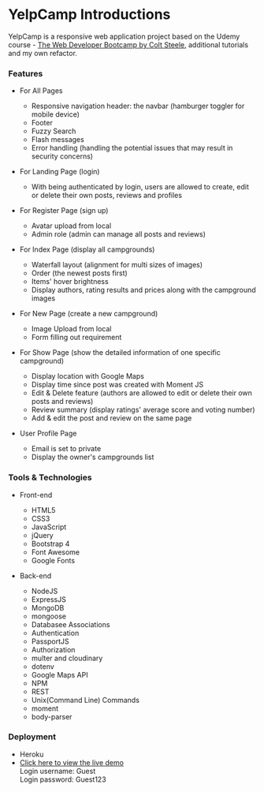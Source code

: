 # YelpCamp Introductions 
  YelpCamp is a responsive web application project based on the Udemy course - [The Web Developer Bootcamp by Colt Steele](https://www.udemy.com/the-web-developer-bootcamp/), additional tutorials and my own refactor.

### Features
* For All Pages
  * Responsive navigation header: the navbar (hamburger toggler for mobile device)
  * Footer
  * Fuzzy Search
  * Flash messages
  * Error handling (handling the potential issues that may result in security concerns) 
  
* For Landing Page (login)
  * With being authenticated by login, users are allowed to create, edit or delete their own posts, reviews and profiles
  
* For Register Page (sign up) 
  * Avatar upload from local
  * Admin role (admin can manage all posts and reviews)

* For Index Page (display all campgrounds)  
  * Waterfall layout (alignment for multi sizes of images)
  * Order (the newest posts first)
  * Items' hover brightness
  * Display authors, rating results and prices along with the campground images
  
* For New Page (create a new campground)
  * Image Upload from local
  * Form filling out requirement
  
* For Show Page (show the detailed information of one specific campground)
  * Display location with Google Maps
  * Display time since post was created with Moment JS 
  * Edit & Delete feature (authors are allowed to edit or delete their own posts and reviews)
  * Review summary (display ratings' average score and voting number)
  * Add & edit the post and review on the same page
  
* User Profile Page
  * Email is set to private
  * Display the owner's campgrounds list
  
### Tools & Technologies

* Front-end 
  * HTML5
  * CSS3
  * JavaScript
  * jQuery
  * Bootstrap 4
  * Font Awesome
  * Google Fonts

* Back-end
  * NodeJS
  * ExpressJS
  * MongoDB
  * mongoose
  * Databasee Associations
  * Authentication
  * PassportJS
  * Authorization
  * multer and cloudinary
  * dotenv
  * Google Maps API
  * NPM
  * REST
  * Unix(Command Line) Commands
  * moment
  * body-parser
 
### Deployment
* Heroku
* [Click here to view the live demo](https://agile-falls-54679.herokuapp.com/) <br>
  Login username: Guest <br>
  Login password: Guest123
 
